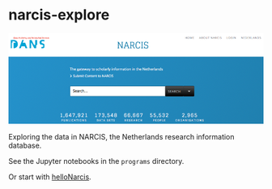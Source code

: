 # narcis-explore

![narcis](programs/images/narcis.png)

Exploring the data in NARCIS, the Netherlands research information database.

See the Jupyter notebooks in the `programs` directory.

Or start with [helloNarcis](programs/helloNarcis.ipynb).
